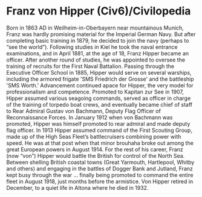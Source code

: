 # Franz von Hipper (Civ6)/Civilopedia

Born in 1863 AD in Weilheim-in-Oberbayern near mountainous Munich, Franz was hardly promising material for the Imperial German Navy. But after completing basic training in 1879, he decided to join the navy (perhaps to “see the world”). Following studies in Kiel he took the naval entrance examinations, and in April 1881, at the age of 18, Franz Hipper became an officer. After another round of studies, he was appointed to oversee the training of recruits for the First Naval Battalion. Passing through the Executive Officer School in 1885, Hipper would serve on several warships, including the armored frigate 'SMS Friedrich der Grosse' and the battleship 'SMS Worth.'
Advancement continued apace for Hipper, the very model for professionalism and competence. Promoted to Kapitan zur See in 1907, Hipper assumed various seagoing commands, served as officer in charge of the training of torpedo boat crews, and eventually became chief of staff to Rear Admiral Gustav von Bachmann, Deputy Flag Officer of Reconnaissance Forces. In January 1912 when von Bachmann was promoted, Hipper was himself promoted to rear admiral and made deputy flag officer. In 1913 Hipper assumed command of the First Scouting Group, made up of the High Seas Fleet’s battlecruisers combining power with speed.
He was at that post when that minor brouhaha broke out among the great European powers in August 1914. For the rest of his career, Franz (now “von”) Hipper would battle the British for control of the North Sea. Between shelling British coastal towns (Great Yarmouth, Hartlepool, Whitby and others) and engaging in the battles of Dogger Bank and Jutland, Franz kept busy through the war … finally being promoted to command the entire fleet in August 1918, just months before the armistice. Von Hipper retired in December, to a quiet life in Altona where he died in 1932.
